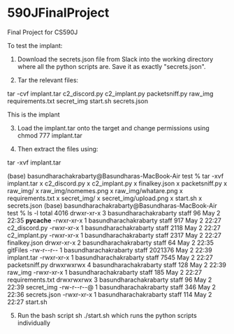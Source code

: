 # 590JFinalProject
Final Project for CS590J


To test the implant:

1. Download the secrets.json file from Slack into the working directory where all the python scripts are. Save it as exactly "secrets.json".

2. Tar the relevant files:

tar -cvf implant.tar c2_discord.py c2_implant.py packetsniff.py raw_img requirements.txt secret_img start.sh secrets.json

This is the implant

3. Load the implant.tar onto the target and change permissions using
chmod 777 implant.tar

4. Then extract the files using:

tar -xvf implant.tar

(base) basundharachakrabarty@Basundharas-MacBook-Air test % tar -xvf implant.tar
x c2_discord.py
x c2_implant.py
x finalkey.json
x packetsniff.py
x raw_img/
x raw_img/nomemes.png
x raw_img/whatare.png
x requirements.txt
x secret_img/
x secret_img/upload.png
x start.sh
x secrets.json
(base) basundharachakrabarty@Basundharas-MacBook-Air test % ls -l
total 4016
drwxr-xr-x  3 basundharachakrabarty  staff       96 May  2 22:35 __pycache__
-rwxr-xr-x  1 basundharachakrabarty  staff      917 May  2 22:27 c2_discord.py
-rwxr-xr-x  1 basundharachakrabarty  staff     2118 May  2 22:27 c2_implant.py
-rwxr-xr-x  1 basundharachakrabarty  staff     2317 May  2 22:27 finalkey.json
drwxr-xr-x  2 basundharachakrabarty  staff       64 May  2 22:35 gitFiles
-rw-r--r--  1 basundharachakrabarty  staff  2021376 May  2 22:39 implant.tar
-rwxr-xr-x  1 basundharachakrabarty  staff     7545 May  2 22:27 packetsniff.py
drwxrwxrwx  4 basundharachakrabarty  staff      128 May  2 22:39 raw_img
-rwxr-xr-x  1 basundharachakrabarty  staff      185 May  2 22:27 requirements.txt
drwxrwxrwx  3 basundharachakrabarty  staff       96 May  2 22:39 secret_img
-rw-r--r--@ 1 basundharachakrabarty  staff      346 May  2 22:36 secrets.json
-rwxr-xr-x  1 basundharachakrabarty  staff      114 May  2 22:27 start.sh

5. Run the bash script sh ./start.sh which runs the python scripts individually
